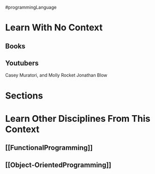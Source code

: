 #programmingLanguage
# Learn With No Context 
## Books

## Youtubers
Casey Muratori, and Molly Rocket
Jonathan Blow

# Sections

# Learn Other Disciplines From This Context
## [[FunctionalProgramming]]
## [[Object-OrientedProgramming]]